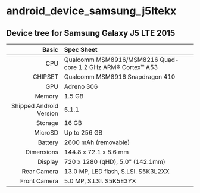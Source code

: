 # android_device_samsung_j5ltekx

## Device tree for Samsung Galaxy J5 LTE 2015

Basic   | Spec Sheet
-------:|:-------------------------
CPU     | Qualcomm MSM8916/MSM8216 Quad-core 1.2 GHz ARM® Cortex™ A53
CHIPSET | Qualcomm MSM8916 Snapdragon 410
GPU     | Adreno 306
Memory  | 1.5 GB
Shipped Android Version | 5.1.1
Storage | 16 GB
MicroSD | Up to 256 GB
Battery | 2600 mAh (removable)
Dimensions | 144.8 x 72.1 x 8.6 mm
Display | 720 x 1280 (qHD), 5.0" (142.1mm)
Rear Camera  | 13.0 MP, LED flash, S.LSI. S5K3L2XX
Front Camera | 5.0 MP, S.LSI. S5K5E3YX
